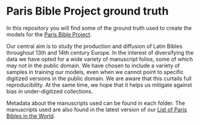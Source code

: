 
# Paris Bible Project ground truth

In this repository you will find some of the ground truth used to create the models for the [Paris Bible Project](parisbible.github.io).

Our central aim is to study the production and diffusion of Latin Bibles throughout 13th and 14th century Europe. In the interest of diversifying the data we have opted for a wide variety of manuscript folios, some of which may not in the public domain. We have chosen to include a variety of samples in training our models, even when we cannot point to specific digitized versions in the public domain. We are aware that this curtails full reproducibility. At the same time, we hope that it helps us mitigate against bias in under-digitized collections.

Metadata about the manuscripts used can be found in each folder.  The manuscripts used are also found in the latest version of our [List of Paris Bibles in the World](10.5281/zenodo.7274507).
